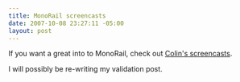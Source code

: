 ```yaml
---
title: MonoRail screencasts
date: 2007-10-08 23:27:11 -05:00
layout: post
---
```


If you want a great into to MonoRail, check out [Colin's screencasts](http://colinramsay.co.uk/category/screencasts/).

I will possibly be re-writing my validation post.